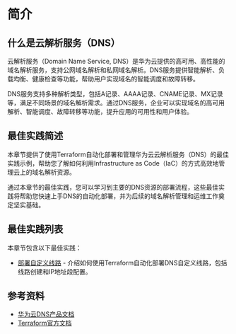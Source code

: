 # 简介

## 什么是云解析服务（DNS）

云解析服务（Domain Name Service, DNS）是华为云提供的高可用、高性能的域名解析服务，支持公网域名解析和私网域名解析。DNS服务提供智能解析、负载均衡、健康检查等功能，帮助用户实现域名的智能调度和故障转移。

DNS服务支持多种解析类型，包括A记录、AAAA记录、CNAME记录、MX记录等，满足不同场景的域名解析需求。通过DNS服务，企业可以实现域名的高可用解析、智能调度、故障转移等功能，提升应用的可用性和用户体验。

## 最佳实践简述

本章节提供了使用Terraform自动化部署和管理华为云云解析服务（DNS）的最佳实践示例，帮助您了解如何利用Infrastructure as Code（IaC）的方式高效地管理云上的域名解析资源。

通过本章节的最佳实践，您可以学习到主要的DNS资源的部署流程，这些最佳实践将帮助您快速上手DNS的自动化部署，并为后续的域名解析管理和运维工作奠定坚实基础。

## 最佳实践列表

本章节包含以下最佳实践：

* [部署自定义线路](custom_line.md) - 介绍如何使用Terraform自动化部署DNS自定义线路，包括线路创建和IP地址段配置。

## 参考资料

- [华为云DNS产品文档](https://support.huaweicloud.com/dns/index.html)
- [Terraform官方文档](https://www.terraform.io/docs/index.html)
